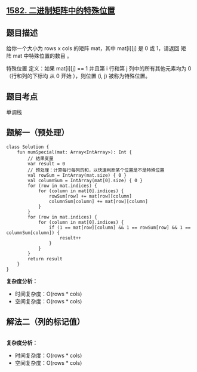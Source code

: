 ## [1582. 二进制矩阵中的特殊位置](https://leetcode.cn/problems/special-positions-in-a-binary-matrix/)

## 题目描述

给你一个大小为 rows x cols 的矩阵 mat，其中 mat[i][j] 是 0 或 1，请返回 矩阵 mat 中特殊位置的数目 。

特殊位置 定义：如果 mat[i][j] == 1 并且第 i 行和第 j 列中的所有其他元素均为 0（行和列的下标均 从 0 开始 ），则位置 (i, j) 被称为特殊位置。

## 题目考点

单调栈

## 题解一（预处理）
 
```
class Solution {
    fun numSpecial(mat: Array<IntArray>): Int {
        // 结果变量
        var result = 0
        // 预处理：计算每行每列的和，以快速判断某个位置是不是特殊位置
        val rowSum = IntArray(mat.size) { 0 }
        val columnSum = IntArray(mat[0].size) { 0 }
        for (row in mat.indices) {
            for (column in mat[0].indices) {
                rowSum[row] += mat[row][column]
                columnSum[column] += mat[row][column]
            }
        }
        for (row in mat.indices) {
            for (column in mat[0].indices) {
                if (1 == mat[row][column] && 1 == rowSum[row] && 1 == columnSum[column]) {
                    result++
                }
            }
        }
        return result
    }
}
```

**复杂度分析：**

- 时间复杂度：O(rows * cols)
- 空间复杂度：O(rows * cols) 

## 解法二（列的标记值）

```
```
**复杂度分析：**

- 时间复杂度：O(rows * cols)
- 空间复杂度：O(rows * cols) 
